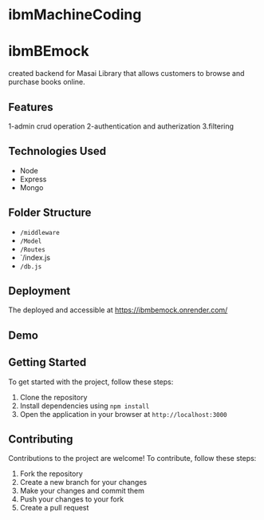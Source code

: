 # ibmMachineCoding


# ibmBEmock

 created backend for Masai Library that allows customers to browse and purchase books online.

## Features
1-admin crud operation
2-authentication and autherization
3.filtering 


## Technologies Used

- Node
- Express
- Mongo

## Folder Structure
- `/middleware`
- `/Model`
- `/Routes`
- `/index.js
- `/db.js`

## Deployment
The  deployed and accessible at https://ibmbemock.onrender.com/
## Demo 



## Getting Started

To get started with the project, follow these steps:

1. Clone the repository
2. Install dependencies using `npm install`
3. Open the application in your browser at `http://localhost:3000`




## Contributing

Contributions to the project are welcome! To contribute, follow these steps:

1. Fork the repository
2. Create a new branch for your changes
3. Make your changes and commit them
4. Push your changes to your fork
5. Create a pull request




